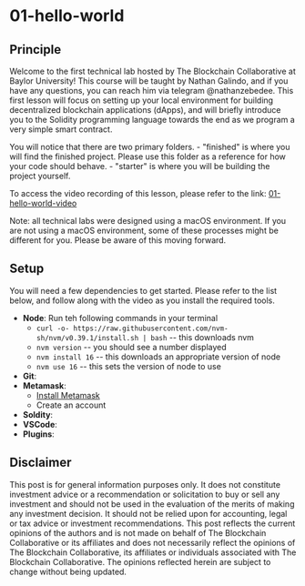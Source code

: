 # 01-hello-world
## Principle
Welcome to the first technical lab hosted by The Blockchain Collaborative at Baylor University! This course will be taught by Nathan Galindo, and if you have any questions, you can reach him via telegram @nathanzebedee. This first lesson will focus on setting up your local environment for building decentralized blockchain applications (dApps), and will briefly introduce you to the Solidity programming language towards the end as we program a very simple smart contract. 

You will notice that there are two primary folders.
    - "finished" is where you will find the finished project. Please use this folder as a reference for how your code should behave.
    - "starter" is where you will be building the project yourself.

To access the video recording of this lesson, please refer to the link: [01-hello-world-video]()

Note: all technical labs were designed using a macOS environment. If you are not using a macOS environment, some of these processes might be different for you. Please be aware of this moving forward.

## Setup
You will need a few dependencies to get started. Please refer to the list below, and follow along with the video as you install the required tools.

* **Node**: Run teh following commands in your terminal
    * ```curl -o- https://raw.githubusercontent.com/nvm-sh/nvm/v0.39.1/install.sh | bash``` -- this downloads nvm
    * ```nvm version``` -- you should see a number displayed
    * ```nvm install 16``` -- this downloads an appropriate version of node
    * ```nvm use 16``` -- this sets the version of node to use
* **Git**: 
* **Metamask**:
    * [Install Metamask](https://metamask.io/)
    * Create an account
* **Soldity**: 
* **VSCode**: 
* **Plugins**:

## Disclaimer
This post is for general information purposes only. It does not constitute investment advice or a recommendation or solicitation to buy or sell any investment and should not be used in the evaluation of the merits of making any investment decision. It should not be relied upon for accounting, legal or tax advice or investment recommendations. This post reflects the current opinions of the authors and is not made on behalf of The Blockchain Collaborative or its affiliates and does not necessarily reflect the opinions of The Blockchain Collaborative, its affiliates or individuals associated with The Blockchain Collaborative. The opinions reflected herein are subject to change without being updated.